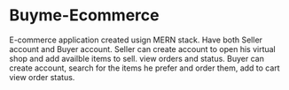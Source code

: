 # Buyme-Ecommerce

E-commerce application created usign MERN stack.
Have both Seller account and Buyer account.
Seller can create account to open his virtual shop and add availble items to sell. view orders and status.
Buyer can create account, search for the items he prefer and order them, add to cart view order status.
